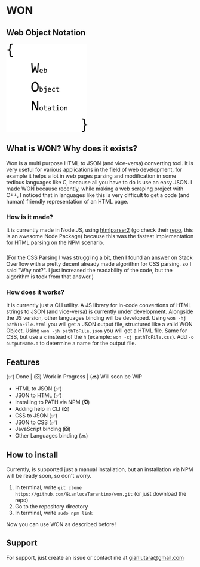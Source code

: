 # WON
## Web Object Notation
![](/assets/wonlogo.png)
## What is WON? Why does it exists?
Won is a multi purpose HTML to JSON (and vice-versa) converting tool. It is very useful for various applications in the field of web development, for example it helps a lot in web pages parsing and modification in some tedious languages like C, because all you have to do is use an easy JSON.
I made WON because recently, while making a web scraping project with C++, I noticed that in languages like this is very difficult to get a code (and human) friendly representation of an HTML page.
### How is it made?
It is currently made in Node.JS, using [htmlparser2](https://www.npmjs.com/package/htmlparser2) (go check their [repo](https://github.com/fb55/htmlparser2), this is an awesome Node Package) because this was the fastest implementation for HTML parsing on the NPM scenario.
###
(For the CSS Parsing I was struggling a bit, then I found an [answer](https://stackoverflow.com/questions/5240778/css-to-json-parser-or-converter/60451920#60451920) on Stack Overflow with a pretty decent already made algorithm for CSS parsing, so I said "Why not?". I just increased the readability of the code, but the algorithm is took from that answer.)
### How does it works?
It is currently just a CLI utility. A JS library for in-code convertions of HTML strings to JSON (and vice-versa) is currently under development. Alongside the JS version, other languages binding will be developed.
Using `won -hj pathToFile.html` you will get a JSON output file, structured like a valid WON Object. Using `won -jh pathToFile.json` you will get a HTML file. Same for CSS, but use a `c` instead of the `h` (example: `won -cj pathToFile.css`). Add `-o outputName.o` to determine a name for the output file.
## Features

(✅) Done | (❎) Work in Progress | (🔜) Will soon be WIP

- HTML to JSON (✅)
- JSON to HTML (✅)
- Installing to PATH via NPM (❎)
- Adding help in CLI (❎)
- CSS to JSON (✅)
- JSON to CSS (✅)
- JavaScript binding (❎)
- Other Languages binding (🔜)

## How to install
Currently, is supported just a manual installation, but an installation via NPM will be ready soon, so don't worry.
1. In terminal, write `git clone https://github.com/GianlucaTarantino/won.git` (or just download the repo)
2. Go to the repository directory
3. In terminal, write `sudo npm link` 

Now you can use WON as described before!

## Support
For support, just create an issue or contact me at gianlutara@gmail.com